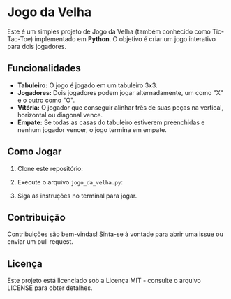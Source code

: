 # Jogo da Velha

Este é um simples projeto de Jogo da Velha (também conhecido como Tic-Tac-Toe) implementado em **Python**. O objetivo é criar um jogo interativo para dois jogadores.

## Funcionalidades

- **Tabuleiro:** O jogo é jogado em um tabuleiro 3x3.
- **Jogadores:** Dois jogadores podem jogar alternadamente, um como "X" e o outro como "O".
- **Vitória:** O jogador que conseguir alinhar três de suas peças na vertical, horizontal ou diagonal vence.
- **Empate:** Se todas as casas do tabuleiro estiverem preenchidas e nenhum jogador vencer, o jogo termina em empate.

## Como Jogar

1. Clone este repositório:

2. Execute o arquivo `jogo_da_velha.py`:

3. Siga as instruções no terminal para jogar.

## Contribuição

Contribuições são bem-vindas! Sinta-se à vontade para abrir uma issue ou enviar um pull request.

## Licença

Este projeto está licenciado sob a Licença MIT - consulte o arquivo LICENSE para obter detalhes.
